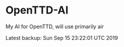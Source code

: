 # OpenTTD-AI
My AI for OpenTTD, will use primarily air

Latest backup: Sun Sep 15 23:22:01 UTC 2019
